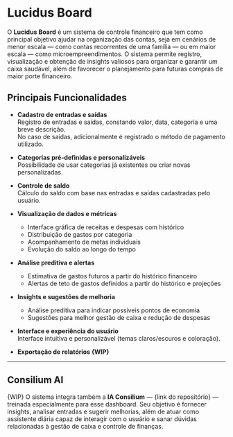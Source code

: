 # Lucidus Board

O **Lucidus Board** é um sistema de controle financeiro que tem como principal objetivo ajudar na organização das contas, seja em cenários de menor escala — como contas recorrentes de uma família — ou em maior escala — como microempreendimentos. O sistema permite registro, visualização e obtenção de insights valiosos para organizar e garantir um caixa saudável, além de favorecer o planejamento para futuras compras de maior porte financeiro.

## Principais Funcionalidades

- **Cadastro de entradas e saídas**  
  Registro de entradas e saídas, constando valor, data, categoria e uma breve descrição.  
  No caso de saídas, adicionalmente é registrado o método de pagamento utilizado.  

- **Categorias pré-definidas e personalizáveis**  
  Possibilidade de usar categorias já existentes ou criar novas personalizadas.  

- **Controle de saldo**  
  Cálculo do saldo com base nas entradas e saídas cadastradas pelo usuário.  

- **Visualização de dados e métricas**  
  - Interface gráfica de receitas e despesas com histórico  
  - Distribuição de gastos por categoria  
  - Acompanhamento de metas individuais  
  - Evolução do saldo ao longo do tempo  

- **Análise preditiva e alertas**  
  - Estimativa de gastos futuros a partir do histórico financeiro  
  - Alertas de teto de gastos definidos a partir do histórico e projeções  

- **Insights e sugestões de melhoria**  
  - Análise preditiva para indicar possíveis pontos de economia  
  - Sugestões para melhor gestão de caixa e redução de despesas  

- **Interface e experiência do usuário**  
  Interface intuitiva e personalizável (temas claros/escuros e coloração).  

- **Exportação de relatórios {WIP}**

---

## Consilium AI
{WIP} O sistema integra também a **IA Consilium** — {link do repositório} — treinada especialmente para esse dashboard. Seu objetivo é fornecer insights, analisar entradas e sugerir melhorias, além de atuar como assistente diária capaz de interagir com o usuário e sanar dúvidas relacionadas à gestão de caixa e controle de finanças.
